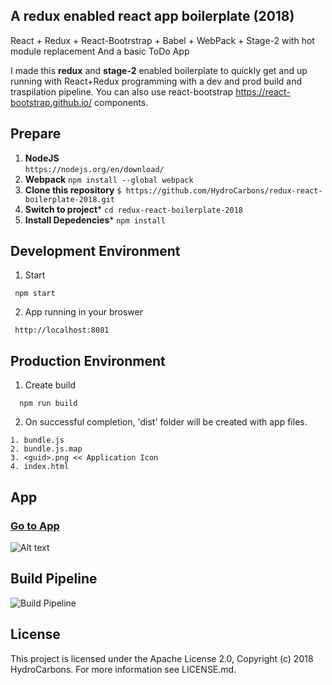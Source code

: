 ## A redux enabled react app boilerplate (2018)
React + Redux + React-Bootrstrap + Babel + WebPack + Stage-2 with hot module replacement
And a basic ToDo App 

I made this **redux** and **stage-2** enabled boilerplate to quickly get and up running with React+Redux programming with a dev and prod build and traspilation pipeline. You can also use react-bootstrap https://react-bootstrap.github.io/ components.

## Prepare
1. **NodeJS**  
``` https://nodejs.org/en/download/ ```
2. **Webpack**
``` npm install --global webpack ```
3. **Clone this repository**
``` $ https://github.com/HydroCarbons/redux-react-boilerplate-2018.git ```
4. **Switch to project***
```cd redux-react-boilerplate-2018```
5. **Install Depedencies***
``` npm install ```

## Development Environment

1. Start
```
 npm start
```

2. App running in your broswer
```
 http://localhost:8081
```

## Production Environment

1. Create build
```
  npm run build
```

2. On successful completion, 'dist' folder will be created with app files.
```
1. bundle.js
2. bundle.js.map
3. <guid>.png << Application Icon
4. index.html
```

## App

### <a href="http://localhost:8081" target="_blank">Go to App</a>

![Alt text](https://github.com/HydroCarbons/redux-react-boilerplate-2018/blob/master/docs/app.png)

## Build Pipeline

![Build Pipeline](https://github.com/HydroCarbons/redux-react-boilerplate-2018/blob/master/docs/workflow.png)


## License
This project is licensed under the Apache License 2.0, Copyright (c) 2018 HydroCarbons. For more information see LICENSE.md.
